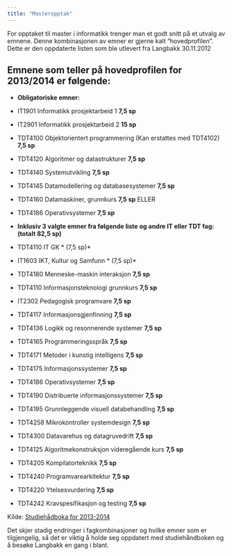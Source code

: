 ```yaml
---
title: "Masteropptak"
---
```



For opptaket til master i informatikk trenger man et godt snitt på et
utvalg av emnene. Denne kombinasjonen av emner er gjerne kalt
“hovedprofilen”. Dette er den oppdaterte listen som ble utlevert fra
Langbakk 30.11.2012

Emnene som teller på hovedprofilen for 2013/2014 er følgende:
-------------------------------------------------------------

-   **Obligatoriske emner:**

-   IT1901 Informatikk prosjektarbeid 1 **7,5 sp**
-   IT2901 Informatikk prosjektarbeid 2 **15 sp**
-   TDT4100 Objektorientert programmering (Kan erstattes med
    TDT4102) **7,5 sp**
-   TDT4120 Algoritmer og datastrukturer **7,5 sp**
-   TDT4140 Systemutvikling **7,5 sp**
-   TDT4145 Datamodellering og databasesystemer **7,5 sp**
-   TDT4160 Datamaskiner, grunnkurs **7,5 sp**
    ELLER
-   TDT4186 Operativsystemer **7,5 sp**

-   **Inklusiv 3 valgte emner fra følgende liste og andre IT eller TDT
    fag: (totalt 82,5 sp)**

-   TDT4110 IT GK * (7,5 sp)*
-   IT1603 IKT, Kultur og Samfunn * (7,5 sp)*
-   TDT4180 Menneske-maskin interaksjon **7,5 sp**
-   TDT4110 Informasjonsteknologi grunnkurs **7,5 sp**
-   IT2302 Pedagogisk programvare **7,5 sp**
-   TDT4117 Informasjonsgjenfinning **7,5 sp**
-   TDT4136 Logikk og resonnerende systemer **7,5 sp**
-   TDT4165 Programmeringsspråk **7,5 sp**
-   TDT4171 Metoder i kunstig intelligens **7,5 sp**
-   TDT4175 Informasjonssystemer **7,5 sp**
-   TDT4186 Operativsystemer **7,5 sp**
-   TDT4190 Distribuerte informasjonssystemer **7,5 sp**
-   TDT4195 Grunnleggende visuell databehandling **7,5 sp**
-   TDT4258 Mikrokontroller systemdesign **7,5 sp**
-   TDT4300 Datavarehus og datagruvedrift **7,5 sp**
-   TDT4125 Algoritmekonstruksjon videregående kurs **7,5 sp**
-   TDT4205 Kompilatorteknikk **7,5 sp**
-   TDT4240 Programvarearkitektur **7,5 sp**
-   TDT4220 Ytelsesvurdering **7,5 sp**
-   TDT4242 Kravspesifikasjon og testing **7,5 sp**

Kilde: [Studiehådboka for 2013-2014][]

Det skjer stadig endringer i fagkombinasjoner og hvilke emner som er tilgjengelig, så det er viktig å holde seg oppdatert med studiehåndboken og å besøke Langbakk en gang i blant.

  [Studiehådboka for 2013-2014]: http://www.ntnu.no/studieinformasjon/realfag/205.pdf